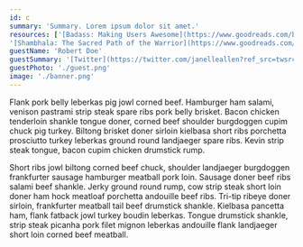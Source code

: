 ```yaml
---
id: c
summary: 'Summary. Lorem ipsum dolor sit amet.'
resources: ['[Badass: Making Users Awesome](https://www.goodreads.com/book/show/24737268-badass)',
'[Shambhala: The Sacred Path of the Warrior](https://www.goodreads.com/book/show/336248.Shambhala)']
guestName: 'Robert Doe'
guestSummary: '[Twitter](https://twitter.com/janelleallen?ref_src=twsrc%5Egoogle%7Ctwcamp%5Eserp%7Ctwgr%5Eauthor)'
guestPhoto: './guest.png'
image: './banner.png'
---
```


Flank pork belly leberkas pig jowl corned beef. Hamburger ham salami, venison pastrami strip steak spare ribs pork belly brisket. Bacon chicken tenderloin shankle tongue doner, corned beef shoulder burgdoggen cupim chuck pig turkey. Biltong brisket doner sirloin kielbasa short ribs porchetta prosciutto turkey leberkas ground round landjaeger spare ribs. Kevin strip steak tongue, bacon cupim chicken drumstick rump.

Short ribs jowl biltong corned beef chuck, shoulder landjaeger burgdoggen frankfurter sausage hamburger meatball pork loin. Sausage doner beef ribs salami beef shankle. Jerky ground round rump, cow strip steak short loin doner ham hock meatloaf porchetta andouille beef ribs. Tri-tip ribeye doner sirloin, frankfurter meatball tail beef drumstick shankle. Kielbasa pancetta ham, flank fatback jowl turkey boudin leberkas. Tongue drumstick shankle, strip steak picanha pork filet mignon leberkas andouille flank landjaeger short loin corned beef meatball.